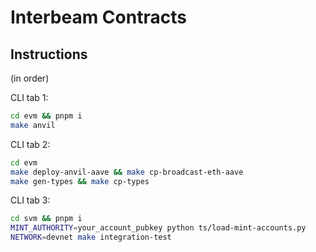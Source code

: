 # Interbeam Contracts

## Instructions

(in order)

CLI tab 1:
```bash
cd evm && pnpm i
make anvil
```

CLI tab 2:
```bash
cd evm
make deploy-anvil-aave && make cp-broadcast-eth-aave
make gen-types && make cp-types
```

CLI tab 3:
```bash
cd svm && pnpm i
MINT_AUTHORITY=your_account_pubkey python ts/load-mint-accounts.py
NETWORK=devnet make integration-test
```
